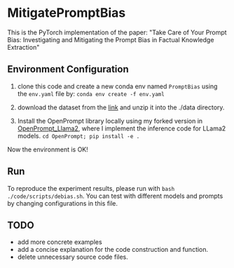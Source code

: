 ﻿# MitigatePromptBias

This is the PyTorch implementation of the paper: "Take Care of Your Prompt Bias: Investigating and Mitigating the Prompt Bias in Factual Knowledge Extraction"

## Environment Configuration

1. clone this code and create a new conda env named `PromptBias` using the `env.yaml` file by: `conda env create -f env.yaml`

2. download the dataset from the [link](https://gitee.com/FelliYang/factual-probing-dataset.git) and unzip it into the ./data directory.

3. Install the OpenPrompt library locally using my forked version in [OpenPrompt_Llama2](https://github.com/FelliYang/OpenPrompt), where I implement the inference code for LLama2 models. `cd OpenPrompt; pip install -e .`

Now the environment is OK!

## Run

To reproduce the experiment results, please run with `bash ./code/scripts/debias.sh`. You can test with different models and prompts by changing configurations in this file.


## TODO
- add more concrete examples
- add a concise explanation for the code construction and function.
- delete unnecessary source code files.


